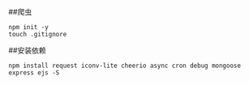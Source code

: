 ##爬虫
````
npm init -y
touch .gitignore
````
##安装依赖
````
npm install request iconv-lite cheerio async cron debug mongoose express ejs -S
````